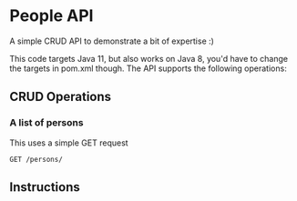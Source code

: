 # People API
A simple CRUD API to demonstrate a bit of expertise :)

This code targets Java 11, but also works on Java 8, you'd have to change the targets in pom.xml though. 
The API supports the following operations:

## CRUD Operations

### A list of persons
This uses a simple GET request

```
GET /persons/
```



## Instructions
